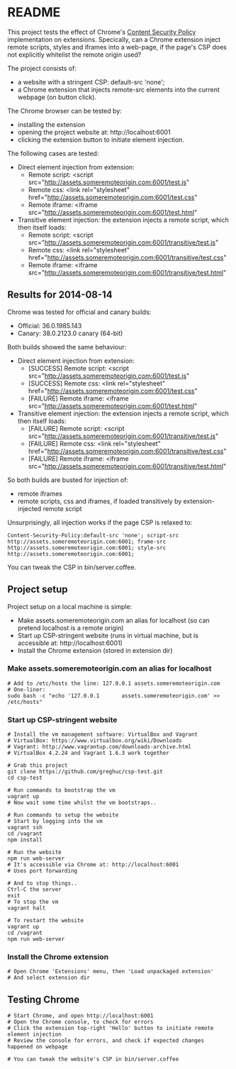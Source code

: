 # README

This project tests the effect of Chrome's [Content Security Policy](https://w3c.github.io/webappsec/specs/content-security-policy) implementation on extensions. Specically, can a Chrome extension inject remote scripts, styles and iframes into a web-page, if the page's CSP does not explicitly whitelist the remote origin used?

The project consists of:
* a website with a stringent CSP: default-src 'none';
* a Chrome extension that injects remote-src elements into the current webpage (on button click). 

The Chrome browser can be tested by:
* installing the extension
* opening the project website at: http://localhost:6001
* clicking the extension button to initiate element injection.

The following cases are tested:
* Direct element injection from extension:
  * Remote script: <script src="http://assets.someremoteorigin.com:6001/test.js"
  * Remote css: <link rel="stylesheet" href="http://assets.someremoteorigin.com:6001/test.css"
  * Remote iframe: <iframe src="http://assets.someremoteorigin.com:6001/test.html"
* Transitive element injection: the extension injects a remote script, which then itself loads:
  * Remote script: <script src="http://assets.someremoteorigin.com:6001/transitive/test.js"
  * Remote css: <link rel="stylesheet" href="http://assets.someremoteorigin.com:6001/transitive/test.css"
  * Remote iframe: <iframe src="http://assets.someremoteorigin.com:6001/transitive/test.html"
  
## Results for 2014-08-14

Chrome was tested for official and canary builds:
* Official: 36.0.1985.143
* Canary: 38.0.2123.0 canary (64-bit)

Both builds showed the same behaviour:
* Direct element injection from extension:
  * [SUCCESS] Remote script: <script src="http://assets.someremoteorigin.com:6001/test.js"
  * [SUCCESS] Remote css: <link rel="stylesheet" href="http://assets.someremoteorigin.com:6001/test.css"
  * [FAILURE] Remote iframe: <iframe src="http://assets.someremoteorigin.com:6001/test.html"
* Transitive element injection: the extension injects a remote script, which then itself loads:
  * [FAILURE] Remote script: <script src="http://assets.someremoteorigin.com:6001/transitive/test.js"
  * [FAILURE] Remote css: <link rel="stylesheet" href="http://assets.someremoteorigin.com:6001/transitive/test.css"
  * [FAILURE] Remote iframe: <iframe src="http://assets.someremoteorigin.com:6001/transitive/test.html"
  
So both builds are busted for injection of:
* remote iframes
* remote scripts, css and iframes, if loaded transitively by extension-injected remote script

Unsurprisingly, all injection works if the page CSP is relaxed to:
```
Content-Security-Policy:default-src 'none'; script-src http://assets.someremoteorigin.com:6001; frame-src http://assets.someremoteorigin.com:6001; style-src http://assets.someremoteorigin.com:6001;
```
You can tweak the CSP in bin/server.coffee.

## Project setup

Project setup on a local machine is simple:
* Make assets.someremoteorigin.com an alias for localhost (so can pretend localhost is a remote origin)
* Start up CSP-stringent website (runs in virtual machine, but is accessible at: http://localhost:6001)
* Install the Chrome extension (stored in extension dir)

### Make assets.someremoteorigin.com an alias for localhost

```
# Add to /etc/hosts the line: 127.0.0.1 assets.someremoteorigin.com  
# One-liner:
sudo bash -c "echo '127.0.0.1       assets.someremoteorigin.com' >> /etc/hosts"
```

### Start up CSP-stringent website

```
# Install the vm management software: VirtualBox and Vagrant
# VirtualBox: https://www.virtualbox.org/wiki/Downloads
# Vagrant: http://www.vagrantup.com/downloads-archive.html
# VirtualBox 4.2.24 and Vagrant 1.6.3 work together

# Grab this project
git clone https://github.com/greghuc/csp-test.git
cd csp-test

# Run commands to bootstrap the vm
vagrant up
# Now wait some time whilst the vm bootstraps..

# Run commands to setup the website
# Start by logging into the vm
vagrant ssh
cd /vagrant
npm install

# Run the website
npm run web-server
# It's accessible via Chrome at: http://localhost:6001
# Uses port forwarding

# And to stop things..
Ctrl-C the server
exit
# To stop the vm
vagrant halt

# To restart the website
vagrant up
cd /vagrant
npm run web-server
```

### Install the Chrome extension 
```
# Open Chrome 'Extensions' menu, then 'Load unpackaged extension'
# And select extension dir
```

## Testing Chrome
```
# Start Chrome, and open http://localhost:6001
# Open the Chrome console, to check for errors
# Click the extension top-right 'Hello' button to initiate remote element injection
# Review the console for errors, and check if expected changes happened on webpage

# You can tweak the website's CSP in bin/server.coffee
```